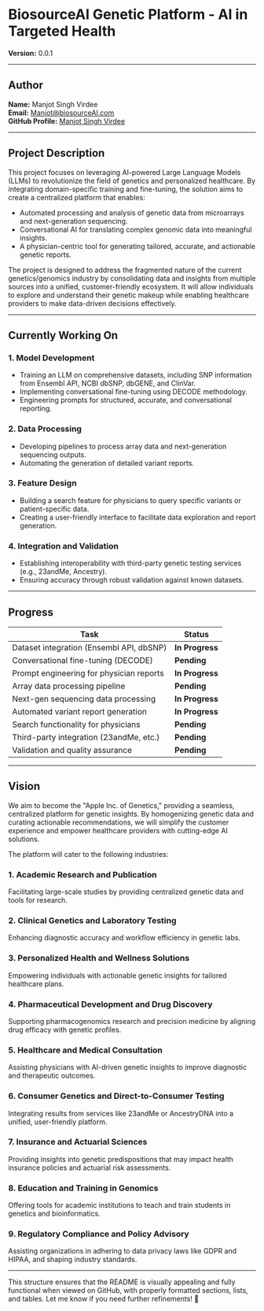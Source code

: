 # **BiosourceAI Genetic Platform - AI in Targeted Health**  
**Version:** 0.0.1  

---

## **Author**  
**Name:** Manjot Singh Virdee  
**Email:** [Manjot@biosourceAI.com](mailto:Manjot@biosourceAI.com)  
**GitHub Profile:** [Manjot Singh Virdee](https://github.com/ManjotSinghVirdee)  

---

## **Project Description**  

This project focuses on leveraging AI-powered Large Language Models (LLMs) to revolutionize the field of genetics and personalized healthcare. By integrating domain-specific training and fine-tuning, the solution aims to create a centralized platform that enables:

- Automated processing and analysis of genetic data from microarrays and next-generation sequencing.
- Conversational AI for translating complex genomic data into meaningful insights.
- A physician-centric tool for generating tailored, accurate, and actionable genetic reports.

The project is designed to address the fragmented nature of the current genetics/genomics industry by consolidating data and insights from multiple sources into a unified, customer-friendly ecosystem. It will allow individuals to explore and understand their genetic makeup while enabling healthcare providers to make data-driven decisions effectively.

---

## **Currently Working On**

### **1. Model Development**
- Training an LLM on comprehensive datasets, including SNP information from Ensembl API, NCBI dbSNP, dbGENE, and ClinVar.
- Implementing conversational fine-tuning using DECODE methodology.
- Engineering prompts for structured, accurate, and conversational reporting.

### **2. Data Processing**
- Developing pipelines to process array data and next-generation sequencing outputs.
- Automating the generation of detailed variant reports.

### **3. Feature Design**
- Building a search feature for physicians to query specific variants or patient-specific data.
- Creating a user-friendly interface to facilitate data exploration and report generation.

### **4. Integration and Validation**
- Establishing interoperability with third-party genetic testing services (e.g., 23andMe, Ancestry).
- Ensuring accuracy through robust validation against known datasets.

---

## **Progress**

| **Task**                                   | **Status**        |
|-------------------------------------------|-------------------|
| Dataset integration (Ensembl API, dbSNP)  | **In Progress**   |
| Conversational fine-tuning (DECODE)       | **Pending**       |
| Prompt engineering for physician reports  | **In Progress**   |
| Array data processing pipeline            | **Pending**       |
| Next-gen sequencing data processing       | **In Progress**   |
| Automated variant report generation       | **In Progress**   |
| Search functionality for physicians       | **Pending**       |
| Third-party integration (23andMe, etc.)   | **Pending**       |
| Validation and quality assurance          | **Pending**       |

---

## **Vision**

We aim to become the "Apple Inc. of Genetics," providing a seamless, centralized platform for genetic insights. By homogenizing genetic data and curating actionable recommendations, we will simplify the customer experience and empower healthcare providers with cutting-edge AI solutions.

The platform will cater to the following industries:

### **1. Academic Research and Publication**
Facilitating large-scale studies by providing centralized genetic data and tools for research.

### **2. Clinical Genetics and Laboratory Testing**
Enhancing diagnostic accuracy and workflow efficiency in genetic labs.

### **3. Personalized Health and Wellness Solutions**
Empowering individuals with actionable genetic insights for tailored healthcare plans.

### **4. Pharmaceutical Development and Drug Discovery**
Supporting pharmacogenomics research and precision medicine by aligning drug efficacy with genetic profiles.

### **5. Healthcare and Medical Consultation**
Assisting physicians with AI-driven genetic insights to improve diagnostic and therapeutic outcomes.

### **6. Consumer Genetics and Direct-to-Consumer Testing**
Integrating results from services like 23andMe or AncestryDNA into a unified, user-friendly platform.

### **7. Insurance and Actuarial Sciences**
Providing insights into genetic predispositions that may impact health insurance policies and actuarial risk assessments.

### **8. Education and Training in Genomics**
Offering tools for academic institutions to teach and train students in genetics and bioinformatics.

### **9. Regulatory Compliance and Policy Advisory**
Assisting organizations in adhering to data privacy laws like GDPR and HIPAA, and shaping industry standards.

---

This structure ensures that the README is visually appealing and fully functional when viewed on GitHub, with properly formatted sections, lists, and tables. Let me know if you need further refinements! 🚀
